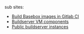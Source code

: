 sub sites:
* [Build Basebox images in Gitlab CI](Buildserver/Build-Basebox-images-in-Gitlab-CI)
* [Buildserver VM components](Buildserver/Buildserver-VM-components)
* [Public buildserver instances](Buildserver/Public-buildserver-instances)
